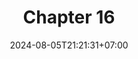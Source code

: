 ---
weight: 2400
title: "Chapter 16"
description: "Source Files, Modules and Program"
icon: "article"
date: "2024-08-05T21:21:31+07:00"
lastmod: "2024-08-05T21:21:31+07:00"
draft: true
toc: true
---